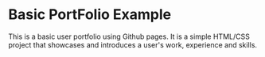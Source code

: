 # Basic PortFolio Example
This is a basic user portfolio using Github pages. It is a simple HTML/CSS project that showcases and introduces a user's work, experience and skills. 